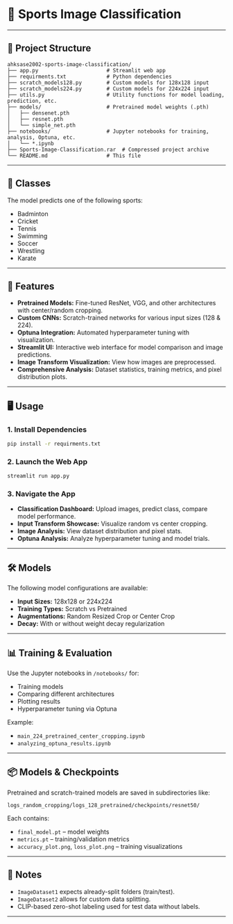 # 🏅 Sports Image Classification
---

## 📁 Project Structure

```
ahksase2002-sports-image-classification/
├── app.py                      # Streamlit web app
├── requirments.txt             # Python dependencies
├── scratch_models128.py        # Custom models for 128x128 input
├── scratch_models224.py        # Custom models for 224x224 input
├── utils.py                    # Utility functions for model loading, prediction, etc.
├── models/                     # Pretrained model weights (.pth)
│   ├── densenet.pth
│   ├── resnet.pth
│   └── simple_net.pth
├── notebooks/                  # Jupyter notebooks for training, analysis, Optuna, etc.
│   └── *.ipynb
├── Sports-Image-Classification.rar  # Compressed project archive
└── README.md                   # This file
```

---

## 🧠 Classes

The model predicts one of the following sports:

- Badminton
- Cricket
- Tennis
- Swimming
- Soccer
- Wrestling
- Karate

---

## 🚀 Features

- **Pretrained Models:** Fine-tuned ResNet, VGG, and other architectures with center/random cropping.
- **Custom CNNs:** Scratch-trained networks for various input sizes (128 & 224).
- **Optuna Integration:** Automated hyperparameter tuning with visualization.
- **Streamlit UI:** Interactive web interface for model comparison and image predictions.
- **Image Transform Visualization:** View how images are preprocessed.
- **Comprehensive Analysis:** Dataset statistics, training metrics, and pixel distribution plots.

---

## 🖥️ Usage

### 1. Install Dependencies

```bash
pip install -r requirments.txt
```

### 2. Launch the Web App

```bash
streamlit run app.py
```

### 3. Navigate the App

- **Classification Dashboard:** Upload images, predict class, compare model performance.
- **Input Transform Showcase:** Visualize random vs center cropping.
- **Image Analysis:** View dataset distribution and pixel stats.
- **Optuna Analysis:** Analyze hyperparameter tuning and model trials.

---

## 🛠️ Models

The following model configurations are available:

- **Input Sizes:** 128x128 or 224x224
- **Training Types:** Scratch vs Pretrained
- **Augmentations:** Random Resized Crop or Center Crop
- **Decay:** With or without weight decay regularization

---

## 📊 Training & Evaluation

Use the Jupyter notebooks in `/notebooks/` for:

- Training models
- Comparing different architectures
- Plotting results
- Hyperparameter tuning via Optuna

Example:
- `main_224_pretrained_center_cropping.ipynb`
- `analyzing_optuna_results.ipynb`

---

## 📦 Models & Checkpoints

Pretrained and scratch-trained models are saved in subdirectories like:

```
logs_random_cropping/logs_128_pretrained/checkpoints/resnet50/
```

Each contains:
- `final_model.pt` – model weights
- `metrics.pt` – training/validation metrics
- `accuracy_plot.png`, `loss_plot.png` – training visualizations

---

## 📌 Notes

- `ImageDataset1` expects already-split folders (train/test).
- `ImageDataset2` allows for custom data splitting.
- CLIP-based zero-shot labeling used for test data without labels.

---
